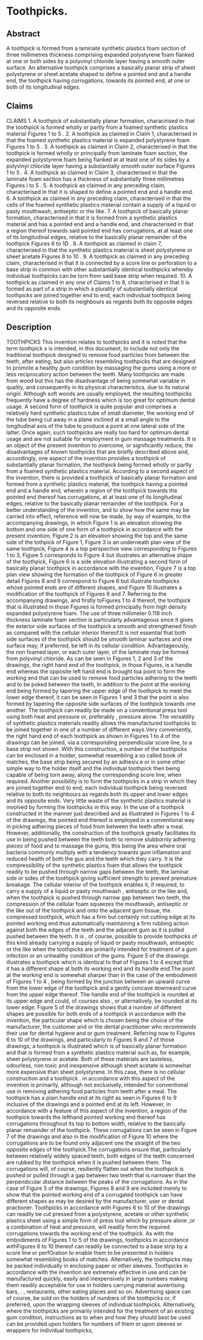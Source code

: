 # Toothpicks.

## Abstract
A toothpick is formed from a laminate synthetic plastics foam section of three millimetres thickness comprising expanded polystyrene foam flanked at one or both sides by a polyvinyl chloride layer having a smooth outer surface. An alternative toothpick comprises a basically planar strip of sheet polystyrene or sheet acetate shaped to define a pointed end and a handle end, the toothpick having corrugations, towards its pointed end, at one or both of its longitudinal edges.

## Claims
CLAIMS 1. A toothpick of substantially planar formation, characirised in that the toothpick is formed wholly or partly from a foamed synthetic plastics material Figures 1 to 5 . 2. A toothpick as claimed in Claim 1, characterised in that the foamed synthetic plastics material is expanded polystyrene foam Figures 1 to 5 . 3. A toothpick as claimed in Claim 2, characterised in that the toothpick is formed wholly or principally from laminate foam section, the expanded polystyrene foam being flanked at at least one of its sides by a polyvinyl chloride layer having a substantially smooth outer surface Figures 1 to 5 . 4. A toothpick as claimed in Claim 3, characterised in that the laminate foam section has a thickness of substantially three millimetres Figures ì to 5 . 5. A toothpick as claimed in any preceding claim, characterised in that it is shaped to define a pointed end and a handle end. 6. A toothpick as claimed in any preceding claim, characterised in that the cells of the foamed synthetic plastics material contain a supply of a liquid or pasty mouthwash, antiseptic or the like. 7. A toothpick of basically planar formation, characterised in that it is formed from a synthetic plastics material and has a pointed end and a handle end, and characterised in that a region thereof towards said pointed end has corrugations, at at least one of its longitudinal edges, relative to the basically planar remainder of the toothpick Figures 6 to 1D . 8. A toothpick as claimed in claim 7, characterised in that the synthetic plastics material is sheet polystyrene or sheet acetate Figures 6 to 10 . 9. A toothpick as claimed in any preceding claim, characterised in that it is connected by a score line or perforation to a base strip in common with other substantially identical toothpicks whereby individual toothpicks can be torn from said base strip when required. 10. A toothpick as claimed in any one of Claims 1 to 8, characterised in that it is formed as part of a strip in which a plurality of substantially identical toothpicks are joined together end to end, each individual toothpick being reversed relative to both its neighbours as regards both its opposite edges and its opposite ends.

## Description
TOOTHPICKS This invention relates to toothpicks and it is noted that the term toothpick s is intended, in this document, to include not only the traditional toothpick designed to remove food particles from between the teeth, after eating, but also articles resembling toothpicks that are designed to promote a healthy gum condition by massaging the gums using a more or less reciprocatory action between the teeth. Many toothpicks are made from wood but this has the disadvantage of being somewhat variable in quality, and consequently in its physical characteristics, due to its natural origin. Although soft woods are usually employed, the resulting toothpicks frequently have a degree of hardness which is too great for optimum dental usage. A second form of toothpick is quite popular and comprises a relatively hard synthetic plastics tube of small diameter, the working end of the tube being cut away in a plane inclined at a small angle to the longitudinal axis of the tube to produce a point at one lateral side of the latter. Once again, such toothpicks are really too hard for optimum dental usage and are not suitable for employment in gum massage treatments. It is an object of the present invention to overcome, or significantly reduce, the disadvantages of known toothpicks that are briefly described above and, accordingly, one aspect of the invention provides a toothpick of substantially planar formation, the toothpick being formed wholly or partly from a foamed synthetic plastics material. According to a second aspect of the invention, there is provided a toothpick of basically planar formation and formed from a synthetic plastics material, the toothpick having a pointed end and a handle end, wherein a region of the toothpick towards the pointed end thereof has corrugations, at at least one of its longitudinal edges, relative to the basically planar remainder of the toothpick. For a better understanding of the invention, and to show how the same may be carried into effect, reference will now be made, by way of example, to the accompanying drawings, in which Figure 1 is an elevation showing the bottom and one side of one form of a toothpick in accordance with the present invention, Figure 2 is an elevation showing the top and the same side of the tothpick of Figure 1, Figure 3 is an underneath plan view of the same toothpick, Figure 4 is a top perspective view corresponding to Figures 1 to 3, Figure 5 corresponds to Figure 4 but illustrates an alternative shape of the toothpick, Figure 6 is a side elevation illustrating a second form of basically planar toothpick in accordance with the invention, Figure 7 is a top plan view showing the formation of the toothpick of Figure 6 in greater detail Figures 8 and 9 correspond to Figure 6 but illustrate toothpicks whose pointed ends are of different shapes, and Figure 10 illustrates a modification of the toothpick of Figures 6 and 7. Referring to the accompanying drawings, and firstly toFigures 1 to 4 thereof, the toothpick that is illustrated in those Figures is formed principally from high density expanded polystyrene foam. The use of three millimeter 0.118 inch thickness laminate foam section is particularly advantageous since it gives the exterior side surfaces of the toothpick a smooth and strengthened finish as compared with the cellular interior thereof.It is not essential that both side surfaces of the toothpick should be smooth laminar surfaces and one surface may, if preferred, be left in its cellular condition. Advantageously, the non foamed layer, or each outer layer, of the laminate may be formed from polyvinyl chloride. As can be seen in Figures 1, 2 and 3 of the drawings, the right hand end of the toothpick, in those Figures, is a handle end whereas the opposite left hand end is brought toa point to form the working end that can be used to remove food particles adhering to the teeth and to be poked between the teeth, In addition to the point at the working end being formed by tapering the upper edge of the toothpick to meet the lower edge thereof, it can be seen in Figures 1 and 3 that the point is also formed by tapering the opposite side surfaces of the toothpick towards one another. The toothpick can readily be made on a conventional press tool using both heat and pressure or, preferably , pressure alone. The versatility of synthetic plastics materials readily allows the manufactured toothpicks to be joined together in one of a number of different ways.Very conveniently, the right hand end of each toothpick as shown in Figures 1 to 4 of the drawings can be joined, via a corresponding perpendicular score line, to a base strip not shown .With this construction, a number of the toothpicks can be enclosed in a holder, somewhat resembling a so called book of matches, the base strip being secured by an adhesiv.e or in some other simple way to the holder itself and the individual toothpick then being capable of being torn away, along the corresponding score line, when required. Another possibility is to form the toothpicks in a strip in which they are joined together end to end, each individual toothpick being reversed relative to both its neighbours as regards both its upper and lower edges and its opposite ends. Very little waste of the synthetic plastics material is involved by forming the toothpicks in this way. In the use of a toothpick constructed in the manner just described and as illustrated in Figures 1 to 4 of the drawings, the pointed end thereof is employed in a conventional way in picking adhering pieces of food from between the teeth after a meal. However, additionally, the construction of the toothpick greatly facilitates its use in being pushed between the teeth both to remove stubbornly adhering pieces of food and to massage the gums, this being the area where oral bacteria commonly multiply with a tendency towards gum inflamation and reduced health of both the gus and the teeth which they carry. It is the compressibility of the synthetic plastics foam that allows the toothpick readily to be pushed through narrow gaps between the teeth, the laminar side or sides of the toothpick giving sufficient strength to prevent premature breakage. The cellular interior of the toothpick enables it, if required, to carry a supply of a liquid or pasty mouthwash , antiseptic or the like and, when the toothpick is pushed through narrow gap between two teeth, the compression of the cellular foam squeezes the mouthwash, antiseptic or the like out of the toothpick and onto the adjacent gum tissue, the compressed toothpick, which has a firm but certainly not cutting edge at its pointed working end thus automatically maintaining a firm rubbing action against both the edges of the teeth and the adjacent gum as it is pulled pushed between the teeth. It is , of course, possible to provide toothpicks of this kind already carrying a supply of liquid or pasty mouthwash, antiseptic or the like when the toothpicks are primarily intended for treatment of a gum infection or an unhealthy condition of the gums. Figure 5 of the drawings illustrates a toothpick which is identical to that of Figures 1 to 4 except that it has a different shape at both its working end and its handle end.The point at the working end is somewhat sharper than in the case of the embodiment of Figures 1 to 4 , being formed by the junction between an upward curve from the lower edge of the toothpick and a gently concave downward curve from the upper edge thereof. The handle end of the toothpick is rounded at its upper edge and could, of courses also , or alternatively, be rounded at its lower edge. Figure 5 of the drawings shows that a number of different shapes are possible for both ends of a toothpick in accordance with the invention, the particular shape which is chosen being the choice of the manufacturer, the customer and or the dental practitioner who recommends their use for dental hygiene and or gum treatment. Referring now to Figures 6 to 10 of the drawings, and particularly to Figures 6 and 7 of those drawings, a toothpick is illustrated which is of basically planar formation and that is formed from a synthetic plastics material such as, for example, sheet polystyrene or acetate. Both of these materials are tasteless, odourless, non toxic and inexpensive although sheet acetate is somewhat more expensive than sheet polystyrene. In this case, there is no cellular construction and a toothpick . in accordance with this aspect of the invention is primarily, although not exclusively, intended for conventional use in removing adhering food particles from teeth after a meal. The toothpick has a plain handle end at its right as seen in Figures 6 to 9 inclusive of the drawings and a pointed end at its left. However, in accordance with a feature of this aspect of the invention, a region of the toothpick towards the lefthand pointed working end thereof has corrugations throughout its top to bottom width, relative to the basically planar remainder of the toothpick. These corrugations can be seen in Figure 7 of the drawings and also in the modification of Figure 10 where the corrugations are to be found only adjacent one the straight of the two opposite edges of the toothpick.The corrugations ensure that, particularly between relatively widely spaced teeth, both edges of the teeth concerned are rubbed by the toothpick when it is pushed between them. The corrugations will, of course, resiliently flatten out when the toothpick is pushed or pulled through a gap between two teeth that is narrower than the perpendicular distance between the peaks of the corrugations. As in the case of Figure 5 of the drawings, Figures 8 and 9 are included merely to show that the pointed working end of a corrugated toothpick can have different shapes as may be desired by the manufacturer, user or dental practioner. Toothpicks in accordance with Figures 6 to 10 of the drawings can readily be cut pressed from a polystyrene, acetate or other synthetic plastics sheet using a simple form of press tool which by pressure alone ,or a combination of heat and pressure, will readily form the required corrugations towards the working end of the toothpick. As with the embodiments of Figures 1 to 5 of the drawings, toothpicks in accordance withFigures 6 to 10 thereof can readily be connected to a base strip by a score line or perfOration to enable them to be presented in holders somewhat resembling books of matches. Alternatively, the toothpicks may be packed individually in enclosing paper or other sleeves. Toothpicks in accordance with the invention are extremely effective in use and can be manufactured quickly, easily and inexpensively in large numbers making them readily acceptable for use in holders carrying material auvertising bars, . , restaurants, other eating places and so on. Advertising space can of course, be sold on the holders of numbers of the toothpicks or, if preferred, upon the wrapping sleeves of individual toothpicks. Alternatively, where the toothpicks are primarily intended for the treatment of an existing gum condition, instructions as to when and how they should best be used can be provided upon holders for numbers of them or upon sleeves or wrappers for individual toothpicks,